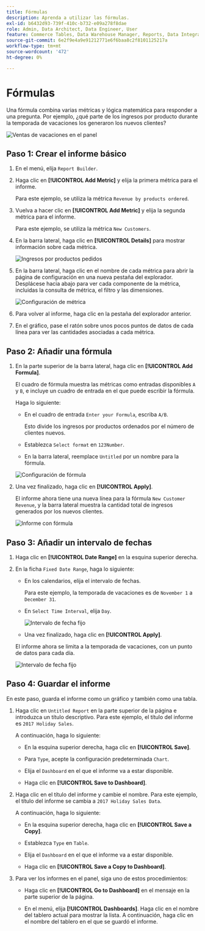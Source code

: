 ```yaml
---
title: Fórmulas
description: Aprenda a utilizar las fórmulas.
exl-id: b6432d93-739f-410c-b732-e09a278f8dae
role: Admin, Data Architect, Data Engineer, User
feature: Commerce Tables, Data Warehouse Manager, Reports, Data Integration
source-git-commit: 6e2f9e4a9e91212771e6f6baa8c2f8101125217a
workflow-type: tm+mt
source-wordcount: '472'
ht-degree: 0%

---
```


# Fórmulas

Una fórmula combina varias métricas y lógica matemática para responder a una pregunta. Por ejemplo, ¿qué parte de los ingresos por producto durante la temporada de vacaciones los generaron los nuevos clientes?

![Ventas de vacaciones en el panel](../../assets/magento-bi-report-builder-revenue-by-products-formula-report-holiday-sales-dashboard.png)

## Paso 1: Crear el informe básico

1. En el menú, elija `Report Builder`.

1. Haga clic en **[!UICONTROL Add Metric]** y elija la primera métrica para el informe.

   Para este ejemplo, se utiliza la métrica `Revenue by products ordered`.

1. Vuelva a hacer clic en **[!UICONTROL Add Metric]** y elija la segunda métrica para el informe.

   Para este ejemplo, se utiliza la métrica `New Customers`.

1. En la barra lateral, haga clic en **[!UICONTROL Details]** para mostrar información sobre cada métrica.

   ![Ingresos por productos pedidos](../../assets/magento-bi-report-builder-revenue-by-products.png)

1. En la barra lateral, haga clic en el nombre de cada métrica para abrir la página de configuración en una nueva pestaña del explorador. Desplácese hacia abajo para ver cada componente de la métrica, incluidas la consulta de métrica, el filtro y las dimensiones.

   ![Configuración de métrica](../../assets/magento-bi-report-builder-revenue-by-products-metric-detail.png)

1. Para volver al informe, haga clic en la pestaña del explorador anterior.

1. En el gráfico, pase el ratón sobre unos pocos puntos de datos de cada línea para ver las cantidades asociadas a cada métrica.

## Paso 2: Añadir una fórmula

1. En la parte superior de la barra lateral, haga clic en **[!UICONTROL Add Formula]**.

   El cuadro de fórmula muestra las métricas como entradas disponibles `A` y `B`, e incluye un cuadro de entrada en el que puede escribir la fórmula.

   Haga lo siguiente:

   * En el cuadro de entrada `Enter your Formula`, escriba `A/B`.

     Esto divide los ingresos por productos ordenados por el número de clientes nuevos.

   * Establezca `Select format` en `123Number`.

   * En la barra lateral, reemplace `Untitled` por un nombre para la fórmula.

   ![Configuración de fórmula](../../assets/magento-bi-report-builder-revenue-by-products-add-formula-detail.png)

1. Una vez finalizado, haga clic en **[!UICONTROL Apply]**.

   El informe ahora tiene una nueva línea para la fórmula `New Customer Revenue`, y la barra lateral muestra la cantidad total de ingresos generados por los nuevos clientes.

   ![Informe con fórmula](../../assets/magento-bi-report-builder-revenue-by-products-formula-report.png)

## Paso 3: Añadir un intervalo de fechas

1. Haga clic en **[!UICONTROL Date Range]** en la esquina superior derecha.

1. En la ficha `Fixed Date Range`, haga lo siguiente:

   * En los calendarios, elija el intervalo de fechas.

     Para este ejemplo, la temporada de vacaciones es de `November 1` a `December 31`.

   * En `Select Time Interval`, elija `Day`.

     ![Intervalo de fecha fijo](../../assets/magento-bi-report-builder-revenue-by-products-formula-report-fixed-date-range.png)

   * Una vez finalizado, haga clic en **[!UICONTROL Apply]**.

   El informe ahora se limita a la temporada de vacaciones, con un punto de datos para cada día.

   ![Intervalo de fecha fijo](../../assets/magento-bi-report-builder-revenue-by-products-formula-report-fixed-date-range-report.png)

## Paso 4: Guardar el informe

En este paso, guarda el informe como un gráfico y también como una tabla.

1. Haga clic en `Untitled Report` en la parte superior de la página e introduzca un título descriptivo. Para este ejemplo, el título del informe es `2017 Holiday Sales`.

   A continuación, haga lo siguiente:

   * En la esquina superior derecha, haga clic en **[!UICONTROL Save]**.

   * Para `Type`, acepte la configuración predeterminada `Chart`.

   * Elija el `Dashboard` en el que el informe va a estar disponible.

   * Haga clic en **[!UICONTROL Save to Dashboard]**.

1. Haga clic en el título del informe y cambie el nombre. Para este ejemplo, el título del informe se cambia a `2017 Holiday Sales Data`.

   A continuación, haga lo siguiente:

   * En la esquina superior derecha, haga clic en **[!UICONTROL Save a Copy]**.

   * Establezca `Type` en `Table`.

   * Elija el `Dashboard` en el que el informe va a estar disponible.

   * Haga clic en **[!UICONTROL Save a Copy to Dashboard]**.

1. Para ver los informes en el panel, siga uno de estos procedimientos:

   * Haga clic en **[!UICONTROL Go to Dashboard]** en el mensaje en la parte superior de la página.

   * En el menú, elija **[!UICONTROL Dashboards]**. Haga clic en el nombre del tablero actual para mostrar la lista. A continuación, haga clic en el nombre del tablero en el que se guardó el informe.
